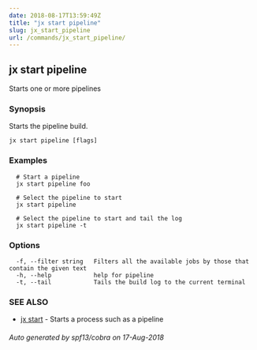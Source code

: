 ```yaml
---
date: 2018-08-17T13:59:49Z
title: "jx start pipeline"
slug: jx_start_pipeline
url: /commands/jx_start_pipeline/
---
```

## jx start pipeline

Starts one or more pipelines

### Synopsis

Starts the pipeline build.

```
jx start pipeline [flags]
```

### Examples

```
  # Start a pipeline
  jx start pipeline foo
  
  # Select the pipeline to start
  jx start pipeline
  
  # Select the pipeline to start and tail the log
  jx start pipeline -t
```

### Options

```
  -f, --filter string   Filters all the available jobs by those that contain the given text
  -h, --help            help for pipeline
  -t, --tail            Tails the build log to the current terminal
```

### SEE ALSO

* [jx start](/commands/jx_start/)	 - Starts a process such as a pipeline

###### Auto generated by spf13/cobra on 17-Aug-2018
